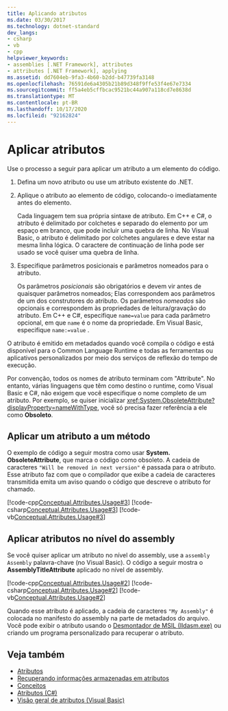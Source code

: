 ```yaml
---
title: Aplicando atributos
ms.date: 03/30/2017
ms.technology: dotnet-standard
dev_langs:
- csharp
- vb
- cpp
helpviewer_keywords:
- assemblies [.NET Framework], attributes
- attributes [.NET Framework], applying
ms.assetid: dd7604eb-9fa3-4b60-b2dd-b47739fa3148
ms.openlocfilehash: 76591de6a4305b21b89d348f9ffe53f4e67e7334
ms.sourcegitcommit: ff5a4eb5cffbcac9521bc44a907a118cd7e8638d
ms.translationtype: MT
ms.contentlocale: pt-BR
ms.lasthandoff: 10/17/2020
ms.locfileid: "92162824"
---
```

# <a name="apply-attributes"></a>Aplicar atributos

Use o processo a seguir para aplicar um atributo a um elemento do código.

1. Defina um novo atributo ou use um atributo existente do .NET.

2. Aplique o atributo ao elemento de código, colocando-o imediatamente antes do elemento.

     Cada linguagem tem sua própria sintaxe de atributo. Em C++ e C#, o atributo é delimitado por colchetes e separado do elemento por um espaço em branco, que pode incluir uma quebra de linha. No Visual Basic, o atributo é delimitado por colchetes angulares e deve estar na mesma linha lógica. O caractere de continuação de linha pode ser usado se você quiser uma quebra de linha.

3. Especifique parâmetros posicionais e parâmetros nomeados para o atributo.

     Os parâmetros *posicionais* são obrigatórios e devem vir antes de quaisquer parâmetros nomeados; Elas correspondem aos parâmetros de um dos construtores do atributo. Os parâmetros *nomeados* são opcionais e correspondem às propriedades de leitura/gravação do atributo. Em C++ e C#, especifique `name=value` para cada parâmetro opcional, em que `name` é o nome da propriedade. Em Visual Basic, especifique `name:=value` .

 O atributo é emitido em metadados quando você compila o código e está disponível para o Common Language Runtime e todas as ferramentas ou aplicativos personalizados por meio dos serviços de reflexão do tempo de execução.

 Por convenção, todos os nomes de atributo terminam com "Attribute". No entanto, várias linguagens que têm como destino o runtime, como Visual Basic e C#, não exigem que você especifique o nome completo de um atributo. Por exemplo, se quiser inicializar <xref:System.ObsoleteAttribute?displayProperty=nameWithType>, você só precisa fazer referência a ele como **Obsoleto**.

## <a name="apply-an-attribute-to-a-method"></a>Aplicar um atributo a um método

 O exemplo de código a seguir mostra como usar **System. ObsoleteAttribute**, que marca o código como obsoleto. A cadeia de caracteres `"Will be removed in next version"` é passada para o atributo. Esse atributo faz com que o compilador que exibe a cadeia de caracteres transmitida emita um aviso quando o código que descreve o atributo for chamado.

 [!code-cpp[Conceptual.Attributes.Usage#3](../../../samples/snippets/cpp/VS_Snippets_CLR/conceptual.attributes.usage/cpp/source1.cpp#3)]
 [!code-csharp[Conceptual.Attributes.Usage#3](../../../samples/snippets/csharp/VS_Snippets_CLR/conceptual.attributes.usage/cs/source1.cs#3)]
 [!code-vb[Conceptual.Attributes.Usage#3](../../../samples/snippets/visualbasic/VS_Snippets_CLR/conceptual.attributes.usage/vb/source1.vb#3)]

## <a name="apply-attributes-at-the-assembly-level"></a>Aplicar atributos no nível do assembly

 Se você quiser aplicar um atributo no nível do assembly, use a `assembly` `Assembly` palavra-chave (no Visual Basic). O código a seguir mostra o **AssemblyTitleAttribute** aplicado no nível de assembly.

 [!code-cpp[Conceptual.Attributes.Usage#2](../../../samples/snippets/cpp/VS_Snippets_CLR/conceptual.attributes.usage/cpp/source1.cpp#2)]
 [!code-csharp[Conceptual.Attributes.Usage#2](../../../samples/snippets/csharp/VS_Snippets_CLR/conceptual.attributes.usage/cs/source1.cs#2)]
 [!code-vb[Conceptual.Attributes.Usage#2](../../../samples/snippets/visualbasic/VS_Snippets_CLR/conceptual.attributes.usage/vb/source1.vb#2)]

 Quando esse atributo é aplicado, a cadeia de caracteres `"My Assembly"` é colocada no manifesto do assembly na parte de metadados do arquivo. Você pode exibir o atributo usando o [Desmontador de MSIL (Ildasm.exe)](../../framework/tools/ildasm-exe-il-disassembler.md) ou criando um programa personalizado para recuperar o atributo.

## <a name="see-also"></a>Veja também

- [Atributos](index.md)
- [Recuperando informações armazenadas em atributos](retrieving-information-stored-in-attributes.md)
- [Conceitos](/cpp/windows/attributed-programming-concepts)
- [Atributos (C#)](../../csharp/programming-guide/concepts/attributes/index.md)
- [Visão geral de atributos (Visual Basic)](../../visual-basic/programming-guide/concepts/attributes/index.md)
